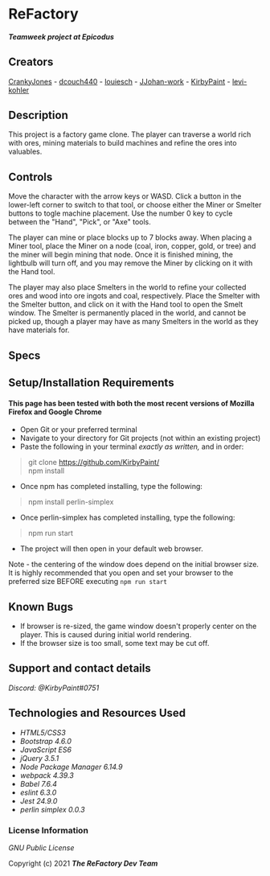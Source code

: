 # ReFactory

#### _Teamweek project at Epicodus_

## Creators
[CrankyJones](https://github.com/CrankyJones) - [dcouch440](https://github.com/dcouch440) - [louiesch](https://github.com/louiesch) - [JJohan-work](https://github.com/JJohan-work) - [KirbyPaint](https://github.com/KirbyPaint) - [levi-kohler](https://github.com/levi-kohler)

## Description

This project is a factory game clone. The player can traverse a world rich with ores, mining materials to build machines and refine the ores into valuables.

## Controls

Move the character with the arrow keys or WASD. Click a button in the lower-left corner to switch to that tool, or choose either the Miner or Smelter buttons to togle machine placement. Use the number 0 key to cycle between the "Hand", "Pick", or "Axe" tools.  

The player can mine or place blocks up to 7 blocks away. When placing a Miner tool, place the Miner on a node (coal, iron, copper, gold, or tree) and the miner will begin mining that node. Once it is finished mining, the lightbulb will turn off, and you may remove the Miner by clicking on it with the Hand tool.  

The player may also place Smelters in the world to refine your collected ores and wood into ore ingots and coal, respectively. Place the Smelter with the Smelter button, and click on it with the Hand tool to open the Smelt window. The Smelter is permanently placed in the world, and cannot be picked up, though a player may have as many Smelters in the world as they have materials for.

## Specs

## Setup/Installation Requirements
#### This page has been tested with both the most recent versions of Mozilla Firefox and Google Chrome

* Open Git or your preferred terminal
* Navigate to your directory for Git projects (not within an existing project)
* Paste the following in your terminal _exactly as written,_ and in order: 

> git clone https://github.com/KirbyPaint/  
> npm install

* Once npm has completed installing, type the following:

> npm install perlin-simplex

* Once perlin-simplex has completed installing, type the following:

> npm run start

* The project will then open in your default web browser.

Note - the centering of the window does depend on the initial browser size. It is highly recommended that you open and set your browser to the preferred size BEFORE executing `npm run start`

## Known Bugs

* If browser is re-sized, the game window doesn't properly center on the player. This is caused during initial world rendering.
* If the browser size is too small, some text may be cut off.

## Support and contact details

_Discord: @KirbyPaint#0751_

## Technologies and Resources Used

* _HTML5/CSS3_
* _Bootstrap 4.6.0_
* _JavaScript ES6_
* _jQuery 3.5.1_
* _Node Package Manager 6.14.9_
* _webpack 4.39.3_
* _Babel 7.6.4_
* _eslint 6.3.0_
* _Jest 24.9.0_
* _perlin simplex 0.0.3_

### License Information

_GNU Public License_

Copyright (c) 2021 **_The ReFactory Dev Team_**